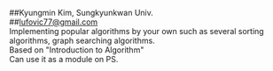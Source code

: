 ##Kyungmin Kim, Sungkyunkwan Univ.<br>
##lufovic77@gmail.com<br>
Implementing popular algorithms by your own such as several sorting algorithms, graph searching algorithms. <br>
Based on "Introduction to Algorithm" <br>
Can use it as a module on PS.<br>
